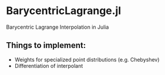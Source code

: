 # BarycentricLagrange.jl

Barycentric Lagrange Interpolation in Julia

## Things to implement:

* Weights for specialized point distributions (e.g. Chebyshev)
* Differentiation of interpolant
